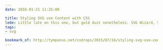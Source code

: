 ```yaml
---
date: 2016-01-21 11:25:00

title: Styling SVG use Content with CSS
lede: Little late on this one, but gold dust nonetheless. SVG Wizard, Sara Soueidan, discusses in-depth how to style SVG’s <use> element and how to overcome the challenges in doing so.
tags:
- svg

bookmark_of: http://tympanus.net/codrops/2015/07/16/styling-svg-use-content-css
---
```

